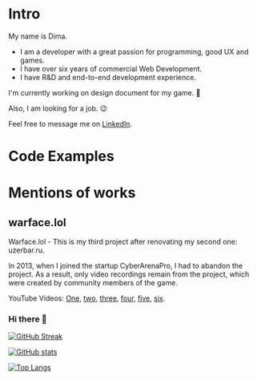# Intro
My name is Dima.

- I am a developer with a great passion for programming, good UX and games.
- I have over six years of commercial Web Development.
- I have R&D and end-to-end development experience.

I'm currently working on design document for my game. 🚀

Also, I am looking for a job. 😉

Feel free to message me on [LinkedIn](https://www.linkedin.com/in/gormonn/).

# Code Examples

# Mentions of works
## warface.lol
Warface.lol - This is my third project after renovating my second one: uzerbar.ru.

In 2013, when I joined the startup CyberArenaPro, I had to abandon the project. As a result, only video recordings remain from the project, which were created by community members of the game.

YouTube Videos: [One](https://youtu.be/qYpXSfbfChk), [two](https://youtu.be/iIGQl0Qhzf8), [three](https://youtu.be/8Xz37MEnwmg), [four](https://youtu.be/-BXPC_CwFTs), [five](https://youtu.be/ucZ_LNm2OFw), [six](https://youtu.be/AAuU-QPd23E).

### Hi there 👋

[![GitHub Streak](https://github-readme-streak-stats.herokuapp.com/?user=gormonn)](https://git.io/streak-stats)

[![GitHub stats](https://github-readme-stats.vercel.app/api?username=gormonn&show_icons=true)](https://github.com/gormonn/github-readme-stats)

[![Top Langs](https://github-readme-stats.vercel.app/api/top-langs/?username=gormonn&layout=compact)](https://github.com/anuraghazra/github-readme-stats)

<!--
**gormonn/gormonn** is a ✨ _special_ ✨ repository because its `README.md` (this file) appears on your GitHub profile.

Here are some ideas to get you started:

- 🔭 I’m currently working on ...
- 🌱 I’m currently learning ...
- 👯 I’m looking to collaborate on ...
- 🤔 I’m looking for help with ...
- 💬 Ask me about ...
- 📫 How to reach me: ...
- 😄 Pronouns: ...
- ⚡ Fun fact: ...
-->
